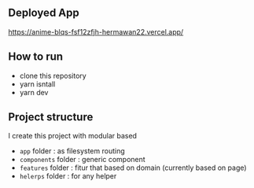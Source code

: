 ## Deployed App
https://anime-blqs-fsf12zfjh-hermawan22.vercel.app/

## How to run
- clone this repository
- yarn isntall
- yarn dev

## Project structure
I create this project with modular based
- `app` folder : as filesystem routing
- `components` folder : generic component
- `features` folder : fitur that based on domain (currently based on page)
- `helerps` folder : for any helper

